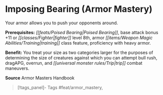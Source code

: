 ﻿---
cssclass: [feats]

---
# Imposing Bearing (Armor Mastery)

Your armor allows you to push your opponents around.

**Prerequisites:** _[[feats/Poised Bearing|Poised Bearing]]_, base attack bonus +11 or _[[classes/Fighter|fighter]]_ level 8th, armor _[[items/Weapon Magic Abilities/Training|training]]_ class feature, proficiency with heavy armor.

**Benefit:** You treat your size as two categories larger for the purposes of determining the size of creatures against which you can attempt bull rush, dragAPG, overrun, and _[[universal monster rules/Trip|trip]]_ combat maneuvers.

**Source** Armor Masters Handbook
>[!tags_panel]- Tags
> #feat/armor_mastery, 